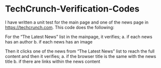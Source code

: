 # TechCrunch-Verification-Codes
I have written a unit test for the main page and one of the news page in https://techcrunch.com. This code does the following: 

For the “The Latest News” list in the mainpage, it verifies;
a. if each news has an author
b. if each news has an image

Then it clicks one of the news from “The Latest News” list to reach the full content and then it verifies;
a. if the browser title is the same with the news title
b. if there are links within the news content 
